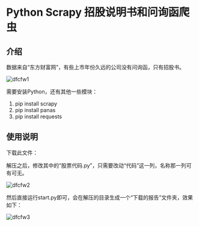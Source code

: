 # Python Scrapy 招股说明书和问询函爬虫

## 介绍

数据来自“东方财富网”，有些上市年份久远的公司没有问询函，只有招股书。

![dfcfw1](D:\scrapy_projects\report_downloader\dfcfw1.png)

需要安装Python，还有其他一些模块：

1. pip install scrapy
2. pip install panas
3. pip install requests

## 使用说明

下载此文件：



解压之后，修改其中的“股票代码.py”，只需要改动“代码”这一列，名称那一列可有可无。

![dfcfw2](D:\scrapy_projects\report_downloader\dfcfw2.png)

然后直接运行start.py即可，会在解压的目录生成一个“下载的报告”文件夹，效果如下：

![dfcfw3](D:\scrapy_projects\report_downloader\dfcfw3.png)

